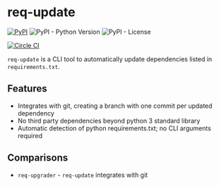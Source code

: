 # req-update

[![PyPI](https://img.shields.io/pypi/v/req-update)](https://pypi.org/project/req-update/)
![PyPI - Python Version](https://img.shields.io/pypi/pyversions/req-update)
![PyPI - License](https://img.shields.io/pypi/l/req-update)

[![Circle CI](https://circleci.com/gh/albertyw/req-update.svg?style=shield)](https://circleci.com/gh/albertyw/req-update)

`req-update` is a CLI tool to automatically update dependencies listed in `requirements.txt`.

## Features

 - Integrates with git, creating a branch with one commit per updated dependency
 - No third party dependencies beyond python 3 standard library
 - Automatic detection of python requirements.txt; no CLI arguments required

## Comparisons

 - `req-upgrader` - `req-update` integrates with git

